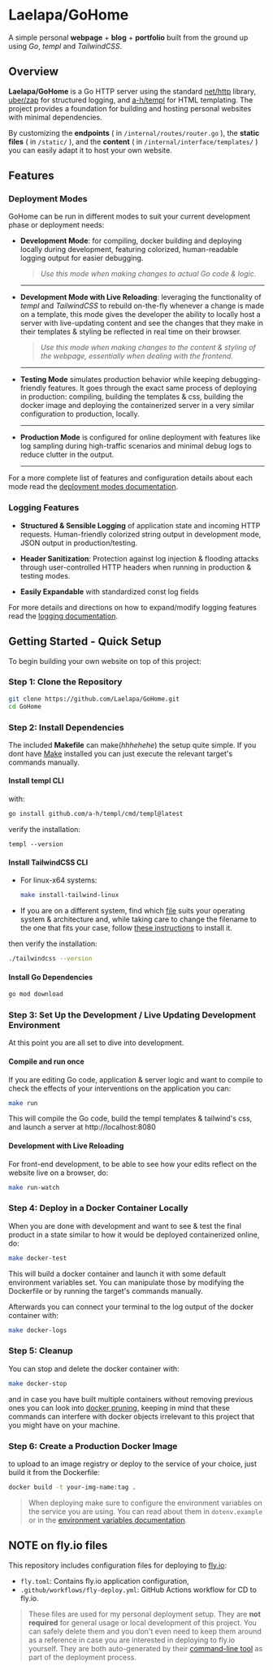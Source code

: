 # Laelapa/GoHome
A simple personal **webpage** + **blog** + **portfolio** built from the ground up using *Go*, *templ* and *TailwindCSS*. 


## Overview

**Laelapa/GoHome** is a Go HTTP server using the standard [net/http](https://pkg.go.dev/net/http) library, [uber/zap](https://github.com/uber-go/zap) for structured logging, and [a-h/templ](https://github.com/a-h/templ?tab=readme-ov-file) for HTML templating. The project provides a foundation for building and hosting personal websites with minimal dependencies.

By customizing the **endpoints** ( in `/internal/routes/router.go` ), the **static files** ( in `/static/` ), and the **content** ( in `/internal/interface/templates/` ) you can easily adapt it to host your own website.

## Features

### Deployment Modes

GoHome can be run in different modes to suit your current development phase or deployment needs:



- **Development Mode**: for compiling, docker building and deploying locally during development, featuring colorized, human-readable logging output for easier debugging.

    >*Use this mode when making changes to actual Go code & logic.*

    ---
- **Development Mode with Live Reloading**: leveraging the functionality of *templ* and *TailwindCSS* to rebuild on-the-fly whenever a change is made on a template, this mode gives the developer the ability to locally host a server with live-updating content and see the changes that they make in their templates & styling be reflected in real time on their browser.

    >*Use this mode when making changes to the content & styling of the webpage, essentially when dealing with the frontend.*
    ---
- **Testing Mode** simulates production behavior while keeping debugging-friendly features. It goes through the exact same process of deploying in production: compiling, building the templates & css, building the docker image and deploying the containerized server in a very similar configuration to production, locally. 

    ---
- **Production Mode** is configured for online deployment with features like log sampling during high-traffic scenarios and minimal debug logs to reduce clutter in the output.

    ---

For a more complete list of features and configuration details about each mode read the [deployment modes documentation](https://github.com/Laelapa/GoHome/wiki/Deployment-Modes).

### Logging Features

- **Structured & Sensible Logging** of application state and incoming HTTP requests. Human-friendly colorized string output in development mode, JSON output in production/testing.

- **Header Sanitization**: Protection against log injection & flooding attacks through user-controlled HTTP headers when running in production & testing modes.

- **Easily Expandable** with standardized const log fields

For more details and directions on how to expand/modify logging features read the [logging documentation](https://github.com/Laelapa/GoHome/wiki/Logging).


## Getting Started - Quick Setup

To begin building your own website on top of this project:

### Step 1: Clone the Repository

```sh
git clone https://github.com/Laelapa/GoHome.git
cd GoHome
```

### Step 2: Install Dependencies

 The included **Makefile** can make(*hhhehehe*) the setup quite simple. If you dont have [Make](https://www.gnu.org/software/make/) installed you can just execute the relevant target's commands manually.
#### Install templ CLI
with:

```sh
go install github.com/a-h/templ/cmd/templ@latest
```

verify the installation:
```
templ --version
```

#### Install TailwindCSS CLI

- For linux-x64 systems:

    ```sh
    make install-tailwind-linux
    ```
- If you are on a different system, find which [file](https://github.com/tailwindlabs/tailwindcss/releases) suits your operating system & architecture and, while taking care to change the filename to the one that fits your case, follow [these instructions](https://tailwindcss.com/blog/standalone-cli) to install it.

then verify the installation:

```sh
./tailwindcss --version
```

#### Install Go Dependencies

```sh
go mod download
```

### Step 3: Set Up the Development / Live Updating Development Environment

At this point you are all set to dive into development.

#### Compile and run once

If you are editing Go code, application & server logic and want to  compile to check the effects of your interventions on the application you can:

```sh
make run
```
This will compile the Go code, build the templ templates & tailwind's css, and launch a server at http://localhost:8080

#### Development with Live Reloading

For front-end development, to be able to see how your edits reflect on the website live on a browser, do:

```sh
make run-watch
```

### Step 4: Deploy in a Docker Container Locally

When you are done with development and want to see & test the final product in a state similar to how it would be deployed containerized online, do:

```sh
make docker-test
```
This will build a docker container and launch it with some default environment variables set. You can manipulate those by modifying the Dockerfile or by running the target's commands manually.

Afterwards you can connect your terminal to the log output of the docker container with:

```sh
make docker-logs
```

### Step 5: Cleanup

You can stop and delete the docker container with:
```sh
make docker-stop
```
and in case you have built multiple containers without removing previous ones you can look into [docker pruning](https://docs.docker.com/engine/manage-resources/pruning/), keeping in mind that these commands can interfere with docker objects irrelevant to this project that you might have on your machine.

### Step 6: Create a Production Docker Image
to upload to an image registry or deploy to the service of your choice, just build it from the Dockerfile:

```sh
docker build -t your-img-name:tag .
```

> When deploying make sure to configure the environment variables on the service you are using. You can read about them in `dotenv.example` or in the [environment variables documentation](https://github.com/Laelapa/GoHome/wiki/Environment-Variables).

## NOTE on fly.io files

This repository includes configuration files for deploying to [fly.io](https://fly.io/):

- `fly.toml`: Contains fly.io application configuration,
- `.github/workflows/fly-deploy.yml`: GitHub Actions workflow for CD to fly.io.
  
> These files are used for my personal deployment setup. They are **not required** for general usage or local development of this project. You can safely delete them and you don't even need to keep them around as a reference in case you are interested in deploying to fly.io yourself. They are both auto-generated by their [command-line tool](https://github.com/superfly/flyctl) as part of the deployment process.